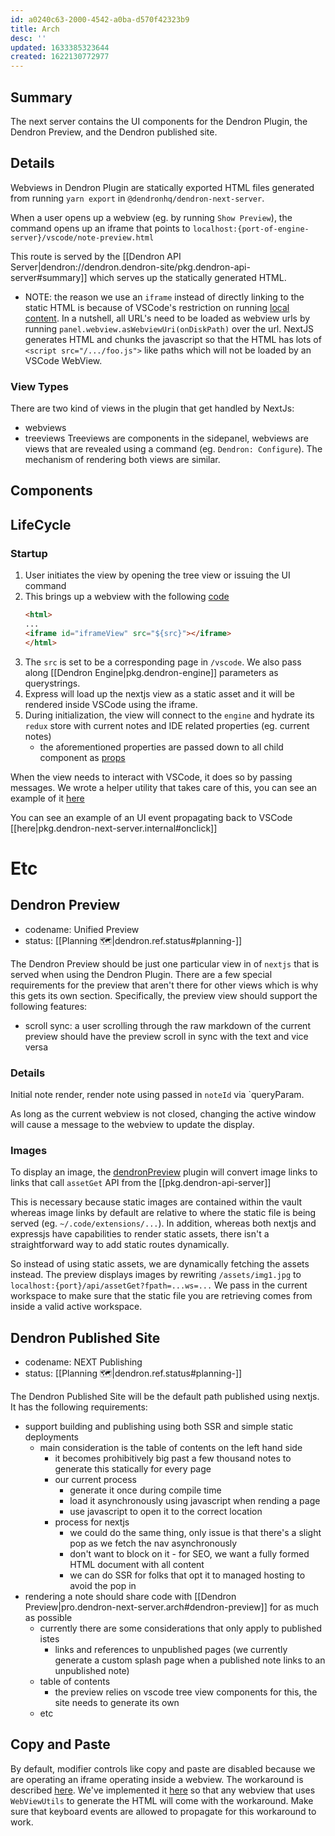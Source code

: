 ```yaml
---
id: a0240c63-2000-4542-a0ba-d570f42323b9
title: Arch
desc: ''
updated: 1633385323644
created: 1622130772977
---
```


## Summary

The next server contains the UI components for the Dendron Plugin, the Dendron Preview, and the Dendron published site.

## Details

Webviews in Dendron Plugin are statically exported HTML files generated from running `yarn export` in `@dendronhq/dendron-next-server`. 

When a user opens up a webview (eg. by running `Show Preview`), the command opens up an iframe that points to `localhost:{port-of-engine-server}/vscode/note-preview.html`

This route is served by the [[Dendron API Server|dendron://dendron.dendron-site/pkg.dendron-api-server#summary]] which serves up the statically generated HTML. 

- NOTE: the reason we use an `iframe` instead of directly linking to the static HTML is because of VSCode's restriction on running [local content](https://code.visualstudio.com/api/extension-guides/webview#loading-local-content). In a nutshell, all URL's need to be loaded as webview urls by running `panel.webview.asWebviewUri(onDiskPath)` over the url. NextJS generates HTML and chunks the javascript so that the HTML has lots of `<script src="/.../foo.js">` like paths which will not be loaded by an VSCode WebView. 

### View Types
There are two kind of views in the plugin that get handled by NextJs:
- webviews
- treeviews
Treeviews are components in the sidepanel, webviews are views that are revealed using a command (eg. `Dendron: Configure`). The mechanism of rendering both views are similar.


## Components

## LifeCycle

### Startup
1. User initiates the view by opening the tree view or issuing the UI command
1. This brings up a webview with the following [code](https://github.com/dendronhq/dendron/blob/master/packages/plugin-core/src/views/utils.ts)
    ```html
    <html> 
    ...
    <iframe id="iframeView" src="${src}"></iframe>
    </html>
    ```
1. The `src` is set to be a corresponding page in `/vscode`. We also pass along [[Dendron Engine|pkg.dendron-engine]] parameters as querystrings.
1. Express will load up the nextjs view as a static asset and it will be rendered inside VSCode using the iframe.
1. During initialization, the view will connect to the `engine` and hydrate its `redux` store with current notes and IDE related properties (eg. current notes)
    - the aforementioned properties are passed down to all child component as [props](https://github.com/dendronhq/dendron/blob/master/packages/dendron-next-server/pages/_app.tsx)

When the view needs to interact with VSCode, it does so by passing messages. We wrote a helper utility that takes care of this, you can see an example of it [here](https://github.com/dendronhq/dendron/blob/master/packages/dendron-next-server/pages/vscode/tree-view.tsx)

You can see an example of an UI event propagating back to VSCode [[here|pkg.dendron-next-server.internal#onclick]]


# Etc

## Dendron Preview 
- codename: Unified Preview
- status: [[Planning 🗺️|dendron.ref.status#planning-️]]

The Dendron Preview should be just one particular view in of `nextjs` that is served when using the Dendron Plugin. There are a few special requirements for the preview that aren't there for other views which is why this gets its own section. Specifically, the preview view should support the following features:

- scroll sync: a user scrolling through the raw markdown of the current preview should have the preview scroll in sync with the text and vice versa

### Details
Initial note render, render note using passed in `noteId` via `queryParam.

As long as the current webview is not closed, changing the active window will cause a message to the webview to update the display. 

### Images
To display an image, the [dendronPreview](https://github.com/dendronhq/dendron/blob/dev/packages/engine-server/src/markdown/remark/dendronPreview.ts) plugin will convert image links to links that call `assetGet` API from the [[pkg.dendron-api-server]]

This is necessary because static images are contained within the vault whereas image links by default are relative to where the static file is being served (eg. `~/.code/extensions/...`). In addition, whereas both nextjs and expressjs have capabilities to render static assets, there isn't a straightforward way to add static routes dynamically. 

So instead of using static assets, we are dynamically fetching the assets instead.  The preview displays images by rewriting `/assets/img1.jpg` to `localhost:{port}/api/assetGet?fpath=...ws=...` We pass in the current workspace to make sure that the static file you are retrieving comes from inside a valid active workspace. 

## Dendron Published Site
- codename: NEXT Publishing 
- status: [[Planning 🗺️|dendron.ref.status#planning-️]]

The Dendron Published Site will be the default path published using nextjs. It has the following requirements:

- support building and publishing using both SSR and simple static deployments
    - main consideration is the table of contents on the left hand side
        - it becomes prohibitively big past a few thousand notes to generate this statically for every page
        - our current process
            - generate it once during compile time
            - load it asynchronously using javascript when rending a page
            - use javascript to open it to the correct location
        - process for nextjs
            - we could do the same thing, only issue is that there's a slight pop as we fetch the nav asynchronously
            - don't want to block on it - for SEO, we want a fully formed HTML document with all content 
            - we can do SSR for folks that opt it to managed hosting to avoid the pop in
- rendering a note should share code with [[Dendron Preview|pro.dendron-next-server.arch#dendron-preview]] for as much as possible
    - currently there are some considerations that only apply to published istes
        - links and references to unpublished pages (we currently generate a custom splash page when a published note links to an unpublished note)
    - table of contents 
        - the preview relies on vscode tree view components for this, the site needs to generate its own
    - etc

## Copy and Paste

By default, modifier controls like copy and paste are disabled because we are operating an iframe operating inside a webview. The workaround is described [here](https://github.com/jevakallio/vscode-live-frame#command-key-combinations-copy-paste-select-all-are-disabled). We've implemented it [here](https://github.com/dendronhq/dendron/blob/master/packages/plugin-core/src/views/utils.ts) so that any webview that uses `WebViewUtils` to generate the HTML will come with the workaround. Make sure that keyboard events are allowed to propagate for this workaround to work. 